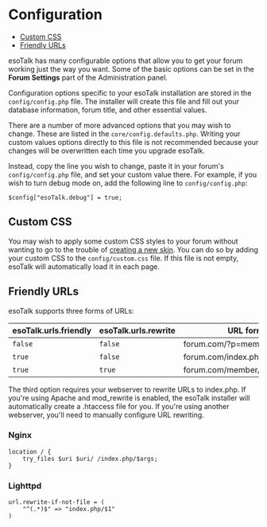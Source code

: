 # Configuration

- [Custom CSS](#custom-css)
- [Friendly URLs](#friendly-urls)

esoTalk has many configurable options that allow you to get your forum working just the way you want. Some of the basic options can be set in the **Forum Settings** part of the Administration panel.

Configuration options specific to your esoTalk installation are stored in the `config/config.php` file. The installer will create this file and fill out your database information, forum title, and other essential values.

There are a number of more advanced options that you may wish to change. These are listed in the `core/config.defaults.php`. Writing your custom values options directly to this file is not recommended because your changes will be overwritten each time you upgrade esoTalk.

Instead, copy the line you wish to change, paste it in your forum's `config/config.php` file, and set your custom value there. For example, if you wish to turn debug mode on, add the following line to `config/config.php`:

	$config["esoTalk.debug"] = true;

<a name="custom-css"></a>
## Custom CSS

You may wish to apply some custom CSS styles to your forum without wanting to go to the trouble of [creating a new skin](/docs/skins). You can do so by adding your custom CSS to the `config/custom.css` file. If this file is not empty, esoTalk will automatically load it in each page.

<a name="friendly-urls"></a>
## Friendly URLs

esoTalk supports three forms of URLs:

| esoTalk.urls.friendly | esoTalk.urls.rewrite | URL format |
| --- | --- | --- |
| `false` | `false` | forum.com/?p=member/123 |
| `true` | `false` | forum.com/index.php/member/123 |
| `true` | `true` | forum.com/member/123 |

The third option requires your webserver to rewrite URLs to index.php. If you're using Apache and mod_rewrite is enabled, the esoTalk installer will automatically create a .htaccess file for you. If you're using another webserver, you'll need to manually configure URL rewriting.

### Nginx

	location / {
		try_files $uri $uri/ /index.php/$args;
	}
	
### Lighttpd

	url.rewrite-if-not-file = (
		"^(.*)$" => "index.php/$1"
	)